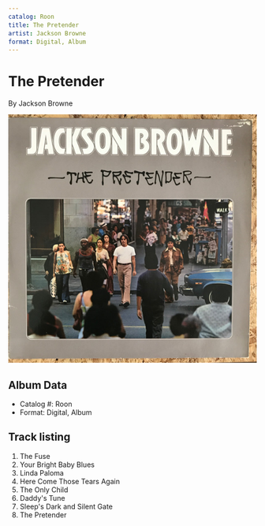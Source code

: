 ```yaml
---
catalog: Roon
title: The Pretender
artist: Jackson Browne
format: Digital, Album
---
```


# The Pretender

By Jackson Browne

![](../../assets/albumcovers/Jackson_Browne-The_Pretender.png)

## Album Data

- Catalog #: Roon
- Format: Digital, Album


## Track listing


1. The Fuse
2. Your Bright Baby Blues
3. Linda Paloma
4. Here Come Those Tears Again
5. The Only Child
6. Daddy's Tune
7. Sleep's Dark and Silent Gate
8. The Pretender

